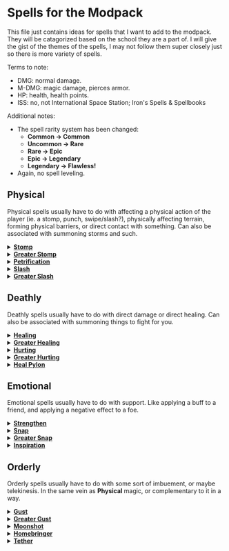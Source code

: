 # Spells for the Modpack
This file just contains ideas for spells that I want to add to the modpack. They will be catagorized based on the school they are a part of. I will give the gist of the themes of the spells, I may not follow them super closely just so there is more variety of spells.

Terms to note:
- DMG: normal damage.
- M-DMG: magic damage, pierces armor.
- HP: health, health points.
- ISS: no, not International Space Station; Iron's Spells & Spellbooks

Additional notes:
- The spell rarity system has been changed:
  - **Common → Common**
  - **Uncommon → Rare**
  - **Rare → Epic**
  - **Epic → Legendary**
  - **Legendary → Flawless!**
- Again, no spell leveling.

## Physical
Physical spells usually have to do with affecting a physical action of the player (ie. a stomp, punch, swipe/slash?), physically affecting terrain, forming physical barriers, or direct contact with something. Can also be associated with summoning storms and such.

<details><summary><b><ins>Stomp</ins></b></summary>

*A basic spell that does good damage in melee range.*
```
Stats:
- long cast
- 0.5s cast time
- 10s cooldown
- 2 arcana cost
- common

Info:
- Functions similarly to the stomp spell in base ISS.
- Does 8DMG.
- Increasing spell effectiveness increases DMG.
```
</details>

<details><summary><b><ins>Greater Stomp</ins></b></summary>

*A basic spell that does great damage in melee range.*
```
Stats:
- long cast
- 0.6s cast time
- 12s cooldown
- 5 arcana cost
- rare

Info:
- Functions similarly to the (lesser) Stomp spell, just with a greater cone of effect (hitbox).
- Does 12DMG.
- Increasing spell effectiveness increases DMG.
```
</details>

<details><summary><b><ins>Petrification</ins></b></summary>

*A fairly complex spell that turns the caster into stone.*
```
Stats:
- instant cast
- 20s cooldown
- 2 arcana cost
- rare

Info:
- Adds downwards velocity to the caster.
- Gives the caster the Petrified effect for 10s.
  - Entities with the Petrified effect are given increased gravity, an inability to move, and are immune to damage.
  - Any fall damage that would be taken while under the effect is applied to all entities in a 1.5 block radius around the affected entity.
- Increasing spell effectiveness increases the amount of time Petrified.
```
</details>

<details><summary><b><ins>Slash</ins></b></summary>

*A basic spell that imbues the caster's weapon with the **Physical** magics.*
```
Stats:
- instant cast
- 5s cooldown
- 1 arcana cost
- common

Info:
- Functions similarly to the Flaming Strike spell from base ISS.
- Does 4DMG + the damage attribute of the item you are currently holding.
- Increasing spell effectiveness increases DMG.
```
</details>

<details><summary><b><ins>Greater Slash</ins></b></summary>

*A decent spell that imbues the caster's weapon with a great amount of the **Physical** magics.*
```
Stats:
- long cast
- 0.2 cast time
- 10s cooldown
- 3 arcana cost
- epic

Info:
- Is identical to the (lesser) Slash spell just with a greater area of effect (hitbox).
- Does 6DMG + (1.5x) the damage attribute of the item you are currently holding.
- Increasing spell effectiveness increases DMG.
```
</details>

## Deathly
Deathly spells usually have to do with direct damage or direct healing. Can also be associated with summoning things to fight for you.

<details><summary><b><ins>Healing</ins></b></summary>

*A basic spell used to heal you or a friend.*
```
Stats:
- long cast
- 2s cast time
- 20s cooldown
- 2 arcana cost
- common

Info:
- Heals the caster for 6HP.
- If targeting an entity, heal the entity for 8HP instead. 
- Gives off little green particles when cast.
- Increasing spell effectiveness increases amount of HP healed.
```
</details>

<details><summary><b><ins>Greater Healing</ins></b></summary>

*A decent spell used to heal you or a friend, and provide additional healing over time.*
```
Stats:
- long cast
- 2.5s cast time
- 25s cooldown
- 5 arcana cost
- epic

Info:
- Heals the caster for 8HP and applies Regeneration (I) for 15s.
- If targeting an entity, heal the entity for 10HP and apply Regeneration (I) for 20s instead.
- Gives off larger green particles when cast.
- Increasing spell effectiveness increases amount of HP healed.
```
</details>

<details><summary><b><ins>Hurting</ins></b></summary>

*A basic spell that casts a bolt of hurting.*
```
Stats:
- instant cast
- 5s cooldown
- 1 arcana cost
- common

Info:
- Fires off a magic bolt that flies at a similar tragectory as an arrow.
- Deals 6DMG on contact with an entity.
- Dissapates on contact with a surface or an entity.
- Is affected by Guiding.
- Increasing spell effectiveness increases damage.
```
</details>

<details><summary><b><ins>Greater Hurting</ins></b></summary>

*A decent spell that casts a fast moving bolt of hurting.*
```
Stats:
- instant cast
- 7.5s cooldown
- 3 arcana cost
- rare

Info:
- Fires off a magic bolt that flies at a similar tragectory as an arrow, but way faster.
- Deals 10DMG on contact with an entity.
- Dissapates on contact with a surface or an entity.
- Is affected by Guiding.
- Increasing spell effectiveness increases DMG.
```
</details>

<details><summary><b><ins>Heal Pylon</ins></b></summary>

*A more complex spell used to make a target into a healing field.*
```
Stats:
- long cast
- 15s cast time
- 1hr cooldown
- 10 arcana cost
- epic

Info:
- Cannot be cast without a target entity.
  - Cannot target another player.
- When cast, apply the Healing Pylon effect to the target for 1hr.
  - Healing Pylon makes the affected entity heal all nearby targets for 2HP every second.
- Increasing spell effectiveness increases effect time.
```
</details>

## Emotional
Emotional spells usually have to do with support. Like applying a buff to a friend, and applying a negative effect to a foe.

<details><summary><b><ins>Strengthen</ins></b></summary>

*A basic spell used imbue a target with power.*
```
Stats:
- long cast
- 0.5s cast time
- 30s cooldown
- 2 arcana cost
- rare

Info:
- Gives the caster the Strength (I) effect for 20s.
- If targeting an entity, give the entity the Strength (II) effect for 20s instead.
- Increasing spell effectiveness increases effect time.
```
</details>

<details><summary><b><ins>Snap</ins></b></summary>

*A basic spell used to make a target more vulnerable to attacks.*
```
Stats:
- instant cast
- 30s cooldown
- 2 arcana cost
- rare

Info:
- Casts a hitscan shot that does no damage and has a 30 block range and is blocked by terrain and entities.
- On hit with an entity:
  - Apply Weakness (I), Slowness (I), and Guiding to the entity for 15s.
- Increasing spell effectiveness increases effect time.
```
</details>

<details><summary><b><ins>Greater Snap</ins></b></summary>

*A decent spell used to cripple a target in combat, making them weak.*
```
Stats:
- instant cast
- 30s cooldown
- 5 arcana cost
- epic

Info:
- Casts a hitscan shot that does no damage and has a 45 block range and is blocked by terrain and entities.
- On hit with an entity:
  - Apply Weakness (II), Slowness (I), Blindness, and Guiding to the entity for 20s.
- Increasing spell effectiveness increases effect time.
```
</details>

<details><summary><b><ins>Inspiration</ins></b></summary>

*Inspires nearby entities.*
```
Stats:
- instant cast
- 20s cooldown
- 3 arcana cost
- incremental
- 5 charges
- 10s downtime
- epic

Info:
- Casts a hitscan shot that has a 30 block range and gives any entity that it hits the Inspiration effect.
  - Inspiration gives a 20% speed bonus.
- Increasing spell effectiveness increases effect time.
```
</details>

## Orderly
Orderly spells usually have to do with some sort of imbuement, or maybe telekinesis. In the same vein as **Physical** magic, or complementary to it in a way.

<details><summary><b><ins>Gust</ins></b></summary>

*A basic spell used to launch you a short distance.*
```
Stats:
- instant cast
- 10s cooldown
- 1 arcana cost
- common

Info:
- Adds velocity to the caster in the direction they are looking at.
- Pushes away any entities near the caster by a little bit.
- Increasing spell effectiveness increases velocity.
```
</details>

<details><summary><b><ins>Greater Gust</ins></b></summary>

*A complex spell used to push targets away.*
```
Stats:
- instant cast
- 20s cooldown
- 3 arcana cost
- incremental
- 5 charges
- 7s downtime
- epic

Info:
- Pushes the caster back a little bit when cast.
- Pushes all entities in a cone in front of the caster back a lot.
- Increasing spell effectiveness increases push force.
```
</details>

<details><summary><b><ins>Moonshot</ins></b></summary>

*A complex spell used to launch targets an absurd distance.*
```
Stats:
- long cast
- 1s cast time
- 20s cooldown
- 2 arcana cost
- epic

Info:
- Cannot be cast without a target entity.
- Adds a bunch of velocity to the entity the caster is targeting, sending them in the direction the caster is facing.
- Target entity is made Airborne for 10s.
- Gives the caster a strong movement speed penalty while being cast.
- Increasing spell effectiveness increases velocity.
```
</details>

<details><summary><b><ins>Homebringer</ins></b></summary>

*A neat little spell to teleport a target to you.*
```
Stats:
- instant cast
- 15s cooldown
- 3 arcana cost
- epic

Info:
- Casts a hitscan shot that has a 30 block range and makes any entity that it hits teleport to the caster.
- Increasing spell effectiveness increases range.
```
</details>

<details><summary><b><ins>Tether</ins></b></summary>

*An absurdly complex spell used to tether you to a target, binding your body and soul to them.*
```
Stats:
- long cast
- 2s cast time
- 2m cooldown
- 8 arcana cost
- legendary

Info:
- Cannot be cast without a target entity.
- Gives the caster and the target the effect "Tethered" for 1m.
  - Tethered entities will share any damage they recieve, divided by the amount of tethered entities.
    - X = A / B; where A is the initial damage that would be applied to an entity with the Tethered effect, B is the amount of entities with the Tethered effect, and X is the damage all entities with the Tethered effect would recieve.
- Increasing spell effectiveness increases effect time.
```
</details>
